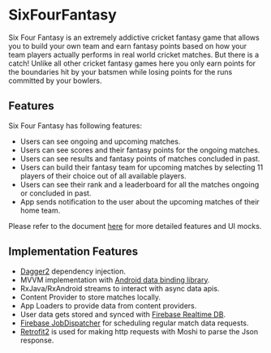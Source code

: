 # SixFourFantasy

Six Four Fantasy is an extremely addictive cricket fantasy game that allows you to build your own team and earn fantasy points based on how your team players  actually performs  in real world cricket matches. But there is a catch! Unlike all other cricket fantasy games here you only earn points for the boundaries hit by your batsmen while losing points for the runs committed by your bowlers.

## Features

Six Four Fantasy has following features:

- Users can see ongoing and upcoming matches.
- Users can see scores and their fantasy points for the ongoing matches.
- Users can see results and fantasy points of matches concluded in past.
- Users can build their fantasy team for upcoming matches by selecting 11 players of their choice out of all available players.
- Users can see their rank and a leaderboard for all the matches ongoing or concluded in past.
- App sends notification to the user about the upcoming matches of their home team.

Please refer to the document [here](https://github.com/shubham1g5/SixFourFantasy/blob/master/Capstone_Stage1.pdf) for more detailed features and UI mocks.

## Implementation Features

- [Dagger2](https://google.github.io/dagger/) dependency injection.
- MVVM implementation with [Android data binding library](https://developer.android.com/topic/libraries/data-binding/index.html).
- RxJava/RxAndroid streams to interact with async data apis.
- Content Provider to store matches locally.
- App Loaders to provide data from content providers.
- User data gets stored and synced with [Firebase Realtime DB](https://firebase.google.com/docs/database/?gclid=CjwKEAiArIDFBRCe_9DJi6Or0UcSJAAK1nFv97quw8-bzf1h_bWYTY2twN47H7ENfnBJIlqA3C4eeRoCv5zw_wcB).
- [Firebase JobDispatcher](https://github.com/firebase/firebase-jobdispatcher-android) for scheduling regular match data requests.
- [Retrofit2](https://square.github.io/retrofit/) is used for making http requests with Moshi to parse the Json response. 


